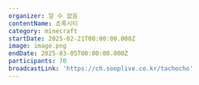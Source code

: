 ```yaml
---
organizer: 알 수 없음
contentName: 쵸록시티
category: minecraft
startDate: 2025-02-21T00:00:00.000Z
image: image.png
endDate: 2025-03-05T00:00:00.000Z
participants: 70
broadcastLink: 'https://ch.sooplive.co.kr/tachocho'
---
```


